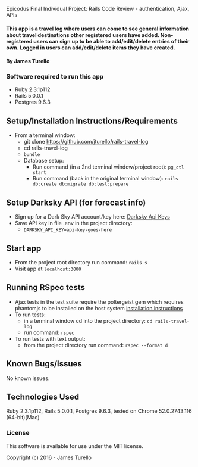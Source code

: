 Epicodus Final Individual Project: Rails Code Review - authentication, Ajax, APIs

#### This app is a travel log where users can come to see general information about travel destinations other registered users have added. Non-registered users can sign up to be able to add/edit/delete entries of their own. Logged in users can add/edit/delete items they have created.

#### By James Turello

### Software required to run this app
 * Ruby 2.3.1p112
 * Rails 5.0.0.1
 * Postgres 9.6.3

## Setup/Installation Instructions/Requirements
 * From a terminal window:
   * git clone https://github.com/jturello/rails-travel-log
   * cd rails-travel-log
   * `bundle`
   * Database setup:
     * Run command (in a 2nd terminal window/project root): `pg_ctl start`
     * Run command (back in the original terminal window): `rails db:create db:migrate db:test:prepare`

## Setup Darksky API (for forecast info)
 * Sign up for a Dark Sky API account/key here: [Darksky Api Keys](https://darksky.net/dev/)
 * Save API key in file .env in the project directory:
   * `DARKSKY_API_KEY=api-key-goes-here`

## Start app

 * From the project root directory run command: `rails s`
 * Visit app at  `localhost:3000`

## Running RSpec tests
 * Ajax tests in the test suite require the poltergeist gem which requires phantomjs to be installed on the host system [installation instructions](https://github.com/teampoltergeist/poltergeist#installing-phantomjs)
 * To run tests: 
   * in a terminal window cd into the project directory: `cd rails-travel-log`
   * run command: `rspec`
 * To run tests with text output:
   * from the project directory run command: `rspec --format d`


## Known Bugs/Issues

No known issues.

## Technologies Used

Ruby 2.3.1p112, Rails 5.0.0.1, Postgres 9.6.3, tested on Chrome 52.0.2743.116 (64-bit)(Mac)

### License

This software is available for use under the MIT license.

Copyright (c) 2016 - James Turello

